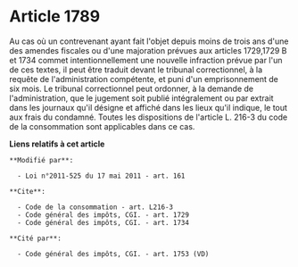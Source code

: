 # Article 1789

Au cas où un contrevenant ayant fait l'objet depuis moins de trois ans d'une des amendes fiscales ou d'une majoration prévues
aux articles 1729,1729 B et 1734 commet intentionnellement une nouvelle infraction prévue par l'un de ces textes, il peut
être traduit devant le tribunal correctionnel, à la requête de l'administration compétente, et puni d'un emprisonnement de
six mois. Le tribunal correctionnel peut ordonner, à la demande de l'administration, que le jugement soit publié
intégralement ou par extrait dans les journaux qu'il désigne et affiché dans les lieux qu'il indique, le tout aux frais du
condamné. Toutes les dispositions de l'article L. 216-3 du code de la consommation sont applicables dans ce cas.

**Liens relatifs à cet article**

	**Modifié par**:

	  - Loi n°2011-525 du 17 mai 2011 - art. 161

	**Cite**:

	  - Code de la consommation - art. L216-3
	  - Code général des impôts, CGI. - art. 1729
	  - Code général des impôts, CGI. - art. 1734

	**Cité par**:

	  - Code général des impôts, CGI. - art. 1753 (VD)

